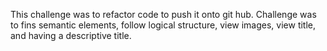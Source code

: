 This challenge was to refactor code to push it onto git hub. Challenge was to fins semantic elements, follow logical structure, view images, view title, and having a descriptive title. 